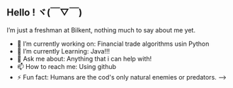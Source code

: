 ## Hello ! ヾ(￣▽￣)

I’m just a freshman at Bilkent, nothing much to say about me yet.

- 🔭 I’m currently working on: Financial trade algorithms usin Python
- 🌱 I’m currently Learning: Java!!!
- 💬 Ask me about: Anything that i can help with!
- 📫 How to reach me: Using github
- ⚡ Fun fact: Humans are the cod's only natural enemies or predators.
-->
